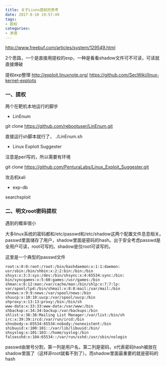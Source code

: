 ```yaml
---
title: 关于Liunx提权的思考
date: 2017-8-10 19:57:49
tags:
- 提权
categories: 
- 渗透
---
```


http://www.freebuf.com/articles/system/129549.html

2个思路，一个是直接用提权的exp，一种是看看shadow文件可不可读，可读就直接爆破


提权exp整理
http://exploit.linuxnote.org/
https://github.com/SecWiki/linux-kernel-exploits

<!--more-->
### 一、提权

两个在靶机本地运行的脚步




- LinEnum



git clone https://github.com/rebootuser/LinEnum.git

直接运行sh脚本就行了， ./LinEnum.sh





- Linux Exploit Suggester


注意是perl写的，所以需要有环境

git clone https://github.com/PenturaLabs/Linux_Exploit_Suggester.git



攻击机kali




- exp-db


searchsploit 


### 二、明文root密码提权

遇到的概率很小

大多linux系统的密码都和/etc/passwd和/etc/shadow这两个配置文件息息相关。passwd里面储存了用户，shadow里面是密码的hash。出于安全考虑passwd是全用户可读，root可写的。shadow是仅root可读写的。

这里是一个典型的passwd文件

    root:x:0:0:root:/root:/bin/bashdaemon:x:1:1:daemon:
	usr/sbin:/bin/shbin:x:2:2:bin:/bin:/bin
	shsys:x:3:3:sys:/dev:/bin/shsync:x:4:65534:sync:/bin:
	bin/syncgames:x:5:60:games:/usr/games:/bin
	shman:x:6:12:man:/var/cache/man:/bin/shlp:x:7:7:lp:
	var/spool/lpd:/bin/shmail:x:8:8:mail:/var/mail:/bin
	shnews:x:9:9:news:/var/spool/news:/bin
	shuucp:x:10:10:uucp:/var/spool/uucp:/bin
	shproxy:x:13:13:proxy:/bin:/bin/sh
	www-data:x:33:33:www-data:/var/www:/bin
	shbackup:x:34:34:backup:/var/backups:/bin
	shlist:x:38:38:Mailing List Manager:/var/list:/bin/sh
	irc:x:39:39:ircd:/var/run/ircd:/bin
	shnobody:x:65534:65534:nobody:/nonexistent:/bin
	shibuuid:x:100:101::/var/lib/libuuid:/bin/
	shsyslog:x:101:103::/home/syslog:/bin
	falsesshd:x:104:65534::/var/run/sshd:/usr/sbin/nologin

passwd由冒号分割，第一列是用户名，第二列是密码，x代表密码hash被放在shadow里面了（这样非root就看不到了）。而shadow里面最重要的就是密码的hash
